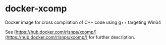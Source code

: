 # docker-xcomp

Docker image for cross compilation of C++ code using g++ targeting Win64

See [https://hub.docker.com/r/snps/xcomp/](https://hub.docker.com/r/snps/xcomp/) for further description.
